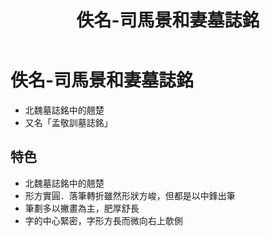 ﻿---
title: '佚名-司馬景和妻墓誌銘'
tags: ['碑刻', '楷書']
order: 6
---
# 佚名-司馬景和妻墓誌銘
* 北魏墓誌銘中的翹楚
* 又名「孟敬訓墓誌銘」

## 特色
* 北魏墓誌銘中的翹楚
* 形方實圓．落筆轉折雖然形狀方峻，但都是以中鋒出筆
* 筆劃多以撇畫為主，肥厚舒長
* 字的中心緊密，字形方長而微向右上欹側
